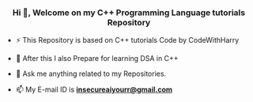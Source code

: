 <h3 align="center">Hi 👋, Welcome on my C++ Programming Language tutorials Repository</h3>

- ⚡ This Repository is based on C++ tutorials Code by CodeWithHarry

- 🌱 After this I also Prepare for learning DSA in C++

- 💬 Ask me anything related to my Repositories.

- 📫 My E-mail ID is **insecureaiyourr@gmail.com**

